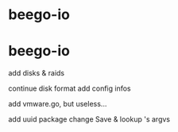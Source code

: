 # beego-io
# beego-io



add disks & raids

continue disk format
add config infos

add vmware.go, but useless...

add uuid package
change Save & lookup 's argvs

